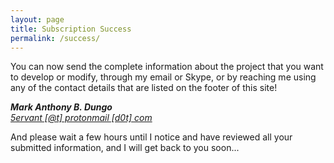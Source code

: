 ```yaml
---
layout: page
title: Subscription Success
permalink: /success/
---
```


You can now send the complete information about the project that you want to develop or modify, through my email or Skype, or by reaching me using any of the contact details that are listed on the footer of this site!

<address>
	<strong>Mark Anthony B. Dungo</strong><br>
	<a href="mailto:#"><em>5ervant [@t] protonmail [d0t] com</em></a>
</address>

And please wait a few hours until I notice and have reviewed all your submitted information, and I will get back to you soon...
